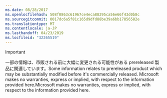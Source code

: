 ```yaml
---
ms.date: 08/28/2017
ms.openlocfilehash: 508f0863c61967ce4eca88295ca56e66f43d0b8c
ms.sourcegitcommit: 0017dc6a5f81c165d9dfd88be39a6bb17856582e
ms.translationtype: MT
ms.contentlocale: ja-JP
ms.lasthandoff: 04/23/2019
ms.locfileid: "32265519"
---
```

>[!IMPORTANT]
><span data-ttu-id="d63a0-101">一部の情報は、市販される前に大幅に変更される可能性がある prereleased 製品に関連しています。</span><span class="sxs-lookup"><span data-stu-id="d63a0-101">Some information relates to prereleased product which may be substantially modified before it's commercially released.</span></span> <span data-ttu-id="d63a0-102">Microsoft makes no warranties, express or implied, with respect to the information provided here.</span><span class="sxs-lookup"><span data-stu-id="d63a0-102">Microsoft makes no warranties, express or implied, with respect to the information provided here.</span></span>
